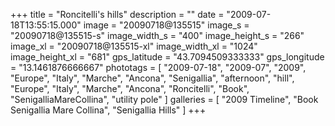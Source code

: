 +++
title = "Roncitelli's hills"
description = ""
date = "2009-07-18T13:55:15.000"
image = "20090718@135515"
image_s = "20090718@135515-s"
image_width_s = "400"
image_height_s = "266"
image_xl = "20090718@135515-xl"
image_width_xl = "1024"
image_height_xl = "681"
gps_latitude = "43.7094509333333"
gps_longitude = "13.1461876666667"
phototags = [ "2009-07-18", "2009-07", "2009", "Europe", "Italy", "Marche", "Ancona", "Senigallia", "afternoon", "hill", "Europe", "Italy", "Marche", "Ancona", "Roncitelli", "Book", "SenigalliaMareCollina", "utility pole" ]
galleries = [ "2009 Timeline", "Book Senigallia Mare Collina", "Senigallia Hills" ]
+++
